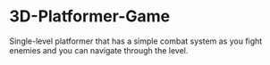 # 3D-Platformer-Game
Single-level platformer that has a simple combat system as you fight enemies and you can navigate through the level.
